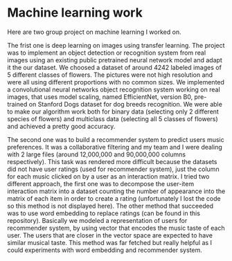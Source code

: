 # Machine learning work

Here are two group project on machine learning I worked on.

The frist one is deep learning on images using transfer learning. The project was to implement an object detection or recognition system from real images using an existing public pretrained neural network model and adapt it the our dataset. We choosed a dataset of around 4242 labeled images of 5 different classes of flowers. The pictures were not high resolution and were all using different proportions with no common sizes. We implemented a convolutional neural networks object recognition system working on real images, that uses model scaling, named EfficientNet, version B0, pre-trained on Stanford Dogs dataset for dog breeds recognition. We were able to make our algorithm work both for binary data (selecting only 2 different species of flowers) and multiclass data (selecting all 5 classes of flowers) and achieved a pretty good accuracy.

The second one was to build a recommender system to predict users music preferences. It was a collaborative filtering and my team and I were dealing with 2 large files (around 12,000,000 and 90,000,000 columns respectively). This task was rendered more difficult because the datasets did not have user ratings (used for recommender system), just the column for each music clicked on by a user as an interaction matrix. I tried two different approach, the first one was to decompose the user-item interaction matrix into a dataset counting the number of appearance into the matrix of each item in order to create a rating (unfortunately I lost the code so this method is not displayed here). The other method that succeeded was to use word embedding to replace ratings (can be found in this repository). Basically we modeled a representation of users for recommender system, by using vector that encodes the music taste of each user. The users that are closer in the vector space are expected to have similar musical taste. This method was far fetched but really helpful as I could experiments with word embedding and recommender system.

